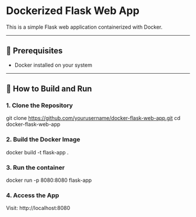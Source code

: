 # Dockerized Flask Web App

This is a simple Flask web application containerized with Docker.

---

## 🔧 Prerequisites
- Docker installed on your system

---

## 🚀 How to Build and Run

### 1. Clone the Repository

git clone https://github.com/yourusername/docker-flask-web-app.git
cd docker-flask-web-app

### 2. Build the Docker Image
docker build -t flask-app .

### 3. Run the container
docker run -p 8080:8080 flask-app

### 4. Access the App

Visit: http://localhost:8080
